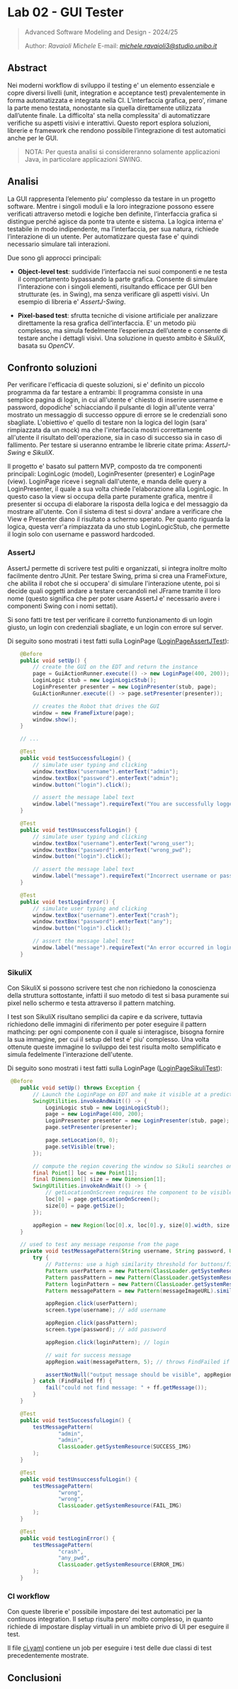 # Lab 02 - GUI Tester

> Advanced Software Modeling and Design - 2024/25
>
> Author: *Ravaioli Michele*
> E-mail: *michele.ravaioli3@studio.unibo.it*

## Abstract

Nei moderni workflow di sviluppo il testing e' un elemento essenziale e copre diversi livelli (unit, integration e acceptance test) prevalentemente in forma automatizzata e integrata nella CI. L’interfaccia grafica, pero', rimane la parte meno testata, nonostante sia quella direttamente utilizzata dall’utente finale. La difficolta' sta nella complessita' di automatizzare verifiche su aspetti visivi e interattivi. Questo report esplora soluzioni, librerie e framework che rendono possibile l’integrazione di test automatici anche per le GUI.

> NOTA: Per questa analisi si considereranno solamente applicazioni Java, in particolare applicazioni SWING.

## Analisi

La GUI rappresenta l’elemento piu' complesso da testare in un progetto software. Mentre i singoli moduli e la loro integrazione possono essere verificati attraverso metodi e logiche ben definite, l’interfaccia grafica si distingue perché agisce da ponte tra utente e sistema. La logica interna e' testabile in modo indipendente, ma l’interfaccia, per sua natura, richiede l’interazione di un utente. Per automatizzare questa fase e' quindi necessario simulare tali interazioni.

Due sono gli approcci principali:

- **Object-level test**: suddivide l’interfaccia nei suoi componenti e ne testa il comportamento bypassando la parte grafica. Consente di simulare l’interazione con i singoli elementi, risultando efficace per GUI ben strutturate (es. in Swing), ma senza verificare gli aspetti visivi. Un esempio di libreria e' *AssertJ-Swing*.

- **Pixel-based test**: sfrutta tecniche di visione artificiale per analizzare direttamente la resa grafica dell’interfaccia. E' un metodo più complesso, ma simula fedelmente l’esperienza dell’utente e consente di testare anche i dettagli visivi. Una soluzione in questo ambito è *SikuliX*, basata su *OpenCV*.

## Confronto soluzioni

Per verificare l'efficacia di queste soluzioni, si e' definito un piccolo programma da far testare a entrambi: Il programma consiste in una semplice pagina di login, in cui all'utente e' chiesto di inserire username e password, dopodiche' schiacciando il pulsante di login all'utente verra' mostrato un messaggio di successo oppure di errore se le credenziali sono sbagliate. L'obiettivo e' quello di testare non la logica del login (sara' rimpiazzata da un mock) ma che l'interfaccia mostri correttamente all'utente il risultato dell'operazione, sia in caso di successo sia in caso di fallimento. Per testare si useranno entrambe le librerie citate prima: *AssertJ-Swing* e *SikuliX*.

Il progetto e' basato sul pattern MVP, composto da tre componenti principali: LoginLogic (model), LoginPresenter (presenter) e LoginPage (view). LoginPage riceve i segnali dall'utente, e manda delle query a LoginPresenter, il quale a sua volta chiede l'elaborazione alla LoginLogic. In questo caso la view si occupa della parte puramente grafica, mentre il presenter si occupa di elaborare la risposta della logica e del messaggio da mostrare all'utente. Con il sistema di test si dovra' andare a verificare che View e Presenter diano il risultato a schermo sperato. Per quanto riguarda la logica, questa verr'a rimpiazzata da uno stub LoginLogicStub, che permette il login solo con username e password hardcoded.

### AssertJ

AssertJ permette di scrivere test puliti e organizzati, si integra inoltre molto facilmente dentro JUnit. Per testare Swing, prima si crea una FrameFixture, che abilita il robot che si occupera' di simulare l'interazione utente, poi si decide quali oggetti andare a testare cercandoli nel JFrame tramite il loro nome (questo significa che per poter usare AssertJ e' necessario avere i componenti Swing con i nomi settati).

Si sono fatti tre test per verificare il corretto funzionamento di un login giusto, un login con credenziali sbagliate, e un login con errore sul server.

Di seguito sono mostrati i test fatti sulla LoginPage ([LoginPageAssertJTest](./GUI-Tester/src/test/java/view/LoginPageAssertJTest.java)):
```java
    @Before
    public void setUp() {
        // create the GUI on the EDT and return the instance
        page = GuiActionRunner.execute(() -> new LoginPage(400, 200));
        LoginLogic stub = new LoginLogicStub();
        LoginPresenter presenter = new LoginPresenter(stub, page);
        GuiActionRunner.execute(() -> page.setPresenter(presenter));

        // creates the Robot that drives the GUI
        window = new FrameFixture(page);
        window.show();
    }

    // ...

    @Test
    public void testSuccessfulLogin() {
        // simulate user typing and clicking
        window.textBox("username").enterText("admin");
        window.textBox("password").enterText("admin");
        window.button("login").click();

        // assert the message label text
        window.label("message").requireText("You are successfully logged in! (Code: 200)");
    }

    @Test
    public void testUnsuccessfulLogin() {
        // simulate user typing and clicking
        window.textBox("username").enterText("wrong_user");
        window.textBox("password").enterText("wrong_pwd");
        window.button("login").click();

        // assert the message label text
        window.label("message").requireText("Incorrect username or password. (Code: 400)");
    }

    @Test
    public void testLoginError() {
        // simulate user typing and clicking
        window.textBox("username").enterText("crash");
        window.textBox("password").enterText("any");
        window.button("login").click();

        // assert the message label text
        window.label("message").requireText("An error occurred in login. (Code: 500)");
    }
```

### SikuliX

Con SikuliX si possono scrivere test che non richiedono la conoscienza della struttura sottostante, infatti il suo metodo di test si basa puramente sui pixel nello schermo e testa attraverso il pattern matching.

I test son SikuliX risultano semplici da capire e da scrivere, tuttavia richiedono delle immagini di riferimento per poter eseguire il pattern mathcing: per ogni componente con il quale si interagisce, bisogna fornire la sua immagine, per cui il setup del test e' piu' complesso. Una volta ottenute queste immagine lo sviluppo dei test risulta molto semplificato e simula fedelmente l'interazione dell'utente.

Di seguito sono mostrati i test fatti sulla LoginPage ([LoginPageSikuliTest](./GUI-Tester/src/test/java/view/LoginPageSikuliTest.java)): 

```java
 @Before
    public void setUp() throws Exception {
        // Launch the LoginPage on EDT and make it visible at a predictable location (0,0)
        SwingUtilities.invokeAndWait(() -> {
            LoginLogic stub = new LoginLogicStub();
            page = new LoginPage(400, 200);
            LoginPresenter presenter = new LoginPresenter(stub, page);
            page.setPresenter(presenter);

            page.setLocation(0, 0);
            page.setVisible(true);
        });

        // compute the region covering the window so Sikuli searches only inside it
        final Point[] loc = new Point[1];
        final Dimension[] size = new Dimension[1];
        SwingUtilities.invokeAndWait(() -> {
            // getLocationOnScreen requires the component to be visible
            loc[0] = page.getLocationOnScreen();
            size[0] = page.getSize();
        });

        appRegion = new Region(loc[0].x, loc[0].y, size[0].width, size[0].height);
    }

    // used to test any message response from the page
    private void testMessagePattern(String username, String password, URL messageImageURL) {
        try {
            // Patterns: use a high similarity threshold for buttons/fields that are crisp
            Pattern userPattern = new Pattern(ClassLoader.getSystemResource(USER_IMG)).similar(0.92);
            Pattern passPattern = new Pattern(ClassLoader.getSystemResource(PASS_IMG)).similar(0.92);
            Pattern loginPattern = new Pattern(ClassLoader.getSystemResource(LOGIN_IMG)).similar(0.92);
            Pattern messagePattern = new Pattern(messageImageURL).similar(0.95);

            appRegion.click(userPattern);
            screen.type(username); // add username

            appRegion.click(passPattern);
            screen.type(password); // add password

            appRegion.click(loginPattern); // login

            // wait for success message
            appRegion.wait(messagePattern, 5); // throws FindFailed if not found

            assertNotNull("output message should be visible", appRegion.exists(messagePattern));
        } catch (FindFailed ff) {
            fail("could not find message: " + ff.getMessage());
        }
    }

    @Test
    public void testSuccessfulLogin() {
        testMessagePattern(
                "admin",
                "admin",
                ClassLoader.getSystemResource(SUCCESS_IMG)
        );
    }

    @Test
    public void testUnsuccessfulLogin() {
        testMessagePattern(
                "wrong",
                "wrong",
                ClassLoader.getSystemResource(FAIL_IMG)
        );
    }

    @Test
    public void testLoginError() {
        testMessagePattern(
                "crash",
                "any_pwd",
                ClassLoader.getSystemResource(ERROR_IMG)
        );
    }
```

### CI workflow

Con queste librerie e' possibile impostare dei test automatici per la continuos integration. Il setup risulta pero' molto complesso, in quanto richiede di impostare display virtuali in un ambiete privo di UI per eseguire il test.

Il file [ci.yaml](./GUI-Tester/.github/workflows/ci.yaml) contiene un job per eseguire i test delle due classi di test precedentemente mostrate.

## Conclusioni
